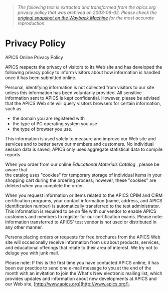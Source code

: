 > *The following text is extracted and transformed from the apics.org privacy policy that was archived on 2003-06-02. Please check the [original snapshot on the Wayback Machine](https://web.archive.org/web/20030602110135id_/http%3A//www.apics.org/PrivacyPolicy.htm) for the most accurate reproduction.*

# Privacy Policy

APICS Online Privacy Policy

  
APICS respects the privacy of visitors to its Web site and has developed the following privacy policy to inform visitors about how information is handled once it has been submitted online. 

Personal, identifying information is not collected from visitors to our site unless this information has been voluntarily provided. All sensitive information sent to APICS is kept confidential. However, please be advised that the APICS Web site will query visitors browsers for certain information, such as   
* the domain you are registered with   
* the type of PC operating system you use   
* the type of browser you use. 

This information is used solely to measure and improve our Web site and services and to better serve our members and customers. No individual session data is saved; APICS only uses aggregate statistical data to compile reports. 

When you order from our online _Educational Materials Catalog_ , please be aware that  
the catalog uses "cookies" for temporary storage of individual items in your shopping cart during the ordering process; however, these "cookies" are deleted when you complete the order.

When you request information or items related to the APICS CPIM and CIRM certification programs, your contact information (name, address, and APICS identification number) is automatically transferred to the test administrator. This information is required to be on file with our vendor to enable APICS customers and members to register for our certification exams. Please note: Information transferred to APICS' test vendor is not used or distributed in any other manner. 

Persons placing orders or requests for free brochures from the APICS Web site will occasionally receive information from us about products, services, and educational offerings that relate to their area of interest. We try not to deluge you with junk mail.

Please note: If this is the first time you have contacted APICS online, it has been our practice to send one e-mail message to you at the end of the month with an invitation to join the What's New electronic mailing list, which provides updates and information about new developments at APICS and our Web site, [http://www.apics.org](http://www.apics.org/). 
